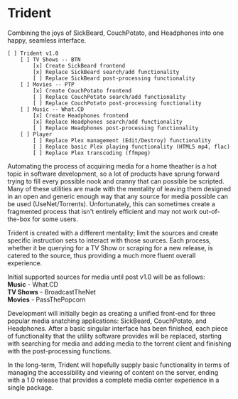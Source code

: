# Trident
Combining the joys of SickBeard, CouchPotato, and Headphones into one happy, seamless interface.

	[ ] Trident v1.0
    	[ ] TV Shows -- BTN
        	[x] Create SickBeard frontend
        	[x] Replace SickBeard search/add functionality
        	[ ] Replace SickBeard post-processing functionality
	    [ ] Movies -- PTP
        	[x] Create CouchPotato frontend
        	[ ] Replace CouchPotato search/add functionality
        	[ ] Replace CouchPotato post-processing functionality
    	[ ] Music -- What.CD
        	[x] Create Headphones frontend
        	[x] Replace Headphones search/add functionality
     		[ ] Replace Headphones post-processing functionality
    	[ ] Player
        	[ ] Replace Plex management (Edit/Destroy) functionality
        	[ ] Replace basic Plex playing functionality (HTML5 mp4, flac)
	        [ ] Replace Plex transcoding (ffmpeg)


Automating the process of acquiring media for a home theather is a hot topic in software development, so a lot of products have sprung forward trying to fill every possible nook and cranny that can possible be scripted. Many of these utilities are made with the mentality of leaving them designed in an open and generic enough way that any source for media possible can be used (UseNet/Torrents). Unfortunately, this can sometimes create a fragmented process that isn't entirely efficient and may not work out-of-the-box for some users.

Trident is created with a different mentality; limit the sources and create specific instruction sets to interact with those sources. Each process, whether it be querying for a TV Show or scraping for a new release, is catered to the source, thus providing a much more fluent overall experience. 

Initial supported sources for media until post v1.0 will be as follows:<br>
<b>Music</b> - What.CD<br>
<b>TV Shows</b> - BroadcastTheNet<br>
<b>Movies</b> - PassThePopcorn<br>

Development will initially begin as creating a unified front-end for three popular media snatching applications: SickBeard, CouchPotato, and Headphones. After a basic singular interface has been finished, each piece of functionality that the utility software provides will be replaced, starting with searching for media and adding media to the torrent client and finishing with the post-processing functions.

In the long-term, Trident will hopefully supply basic functionality in terms of managing the accessibility and viewing of content on the server, ending with a 1.0 release that provides a complete media center experience in a single package.
